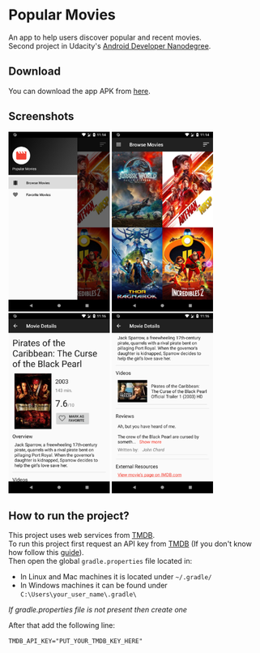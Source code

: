 # Popular Movies
An app to help users discover popular and recent movies.  
Second project in Udacity's [Android Developer Nanodegree][4].

## Download
You can download the app APK from [here][3].

## Screenshots
<img src="./screenshots/1.png" alt="Navigation Drawer" width="200" /> <img src="./screenshots/2.png" alt="Browse Movies Screen" width="200" /> <img src="./screenshots/3.png" alt="Movie Details Screen 1" width="200" /> <img src="./screenshots/4.png" alt="Movie Details Screen 2" width="200" />

## How to run the project?
This project uses web services from [TMDB][1].  
To run this project first request an API key from [TMDB][1] (If you don't know how follow this [guide][2]).  
Then open the global `gradle.properties` file located in:  
- In Linux and Mac machines it is located under `~/.gradle/`
- In Windows machines it can be found under `C:\Users\your_user_name\.gradle\`  

*If gradle.properties file is not present then create one*  

After that add the following line:  
```
TMDB_API_KEY="PUT_YOUR_TMDB_KEY_HERE"  
```


[1]: https://www.themoviedb.org
[2]: https://developers.themoviedb.org/3/getting-started/introduction
[3]: https://github.com/Abdallah-Abdelazim/Popular-Movies/releases/latest
[4]: https://eg.udacity.com/course/android-developer-nanodegree-by-google--nd801
